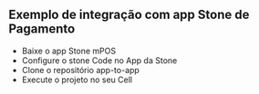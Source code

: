 

## Exemplo de integração com app Stone de Pagamento

- Baixe o app Stone mPOS 
- Configure o stone Code no App da Stone
- Clone o repositório app-to-app 
- Execute o projeto no seu Cell

